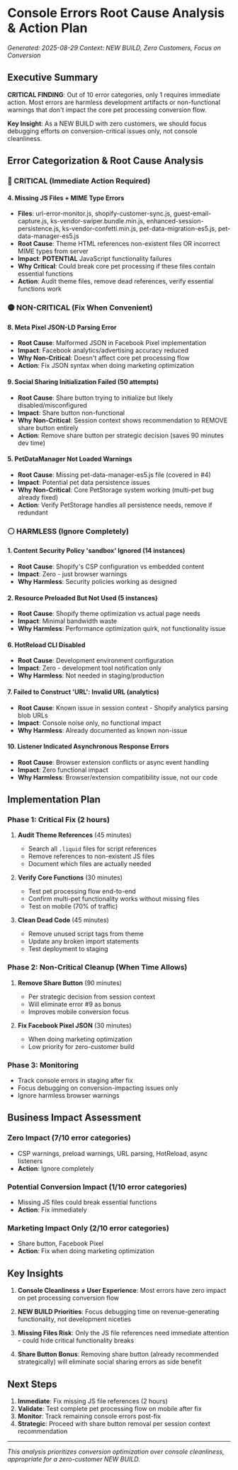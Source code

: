 # Console Errors Root Cause Analysis & Action Plan

*Generated: 2025-08-29*
*Context: NEW BUILD, Zero Customers, Focus on Conversion*

## Executive Summary

**CRITICAL FINDING**: Out of 10 error categories, only 1 requires immediate action. Most errors are harmless development artifacts or non-functional warnings that don't impact the core pet processing conversion flow.

**Key Insight**: As a NEW BUILD with zero customers, we should focus debugging efforts on conversion-critical issues only, not console cleanliness.

## Error Categorization & Root Cause Analysis

### 🔴 CRITICAL (Immediate Action Required)

#### 4. Missing JS Files + MIME Type Errors
- **Files**: url-error-monitor.js, shopify-customer-sync.js, guest-email-capture.js, ks-vendor-swiper.bundle.min.js, enhanced-session-persistence.js, ks-vendor-confetti.min.js, pet-data-migration-es5.js, pet-data-manager-es5.js
- **Root Cause**: Theme HTML references non-existent files OR incorrect MIME types from server
- **Impact**: **POTENTIAL** JavaScript functionality failures
- **Why Critical**: Could break core pet processing if these files contain essential functions
- **Action**: Audit theme files, remove dead references, verify essential functions work

### 🟡 NON-CRITICAL (Fix When Convenient)

#### 8. Meta Pixel JSON-LD Parsing Error
- **Root Cause**: Malformed JSON in Facebook Pixel implementation
- **Impact**: Facebook analytics/advertising accuracy reduced
- **Why Non-Critical**: Doesn't affect core pet processing flow
- **Action**: Fix JSON syntax when doing marketing optimization

#### 9. Social Sharing Initialization Failed (50 attempts)
- **Root Cause**: Share button trying to initialize but likely disabled/misconfigured
- **Impact**: Share button non-functional
- **Why Non-Critical**: Session context shows recommendation to REMOVE share button entirely
- **Action**: Remove share button per strategic decision (saves 90 minutes dev time)

#### 5. PetDataManager Not Loaded Warnings  
- **Root Cause**: Missing pet-data-manager-es5.js file (covered in #4)
- **Impact**: Potential pet data persistence issues
- **Why Non-Critical**: Core PetStorage system working (multi-pet bug already fixed)
- **Action**: Verify PetStorage handles all persistence needs, remove if redundant

### ⚪ HARMLESS (Ignore Completely)

#### 1. Content Security Policy 'sandbox' Ignored (14 instances)
- **Root Cause**: Shopify's CSP configuration vs embedded content
- **Impact**: Zero - just browser warnings
- **Why Harmless**: Security policies working as designed

#### 2. Resource Preloaded But Not Used (5 instances)
- **Root Cause**: Shopify theme optimization vs actual page needs
- **Impact**: Minimal bandwidth waste
- **Why Harmless**: Performance optimization quirk, not functionality issue

#### 6. HotReload CLI Disabled
- **Root Cause**: Development environment configuration
- **Impact**: Zero - development tool notification only
- **Why Harmless**: Not needed in staging/production

#### 7. Failed to Construct 'URL': Invalid URL (analytics)
- **Root Cause**: Known issue in session context - Shopify analytics parsing blob URLs
- **Impact**: Console noise only, no functional impact
- **Why Harmless**: Already documented as known non-issue

#### 10. Listener Indicated Asynchronous Response Errors
- **Root Cause**: Browser extension conflicts or async event handling
- **Impact**: Zero functional impact
- **Why Harmless**: Browser/extension compatibility issue, not our code

## Implementation Plan

### Phase 1: Critical Fix (2 hours)
1. **Audit Theme References** (45 minutes)
   - Search all `.liquid` files for script references
   - Remove references to non-existent JS files
   - Document which files are actually needed

2. **Verify Core Functions** (30 minutes)
   - Test pet processing flow end-to-end
   - Confirm multi-pet functionality works without missing files
   - Test on mobile (70% of traffic)

3. **Clean Dead Code** (45 minutes)
   - Remove unused script tags from theme
   - Update any broken import statements
   - Test deployment to staging

### Phase 2: Non-Critical Cleanup (When Time Allows)
1. **Remove Share Button** (90 minutes)
   - Per strategic decision from session context
   - Will eliminate error #9 as bonus
   - Improves mobile conversion focus

2. **Fix Facebook Pixel JSON** (30 minutes)
   - When doing marketing optimization
   - Low priority for zero-customer build

### Phase 3: Monitoring
- Track console errors in staging after fix
- Focus debugging on conversion-impacting issues only
- Ignore harmless browser warnings

## Business Impact Assessment

### Zero Impact (7/10 error categories)
- CSP warnings, preload warnings, URL parsing, HotReload, async listeners
- **Action**: Ignore completely

### Potential Conversion Impact (1/10 error categories)  
- Missing JS files could break essential functions
- **Action**: Fix immediately

### Marketing Impact Only (2/10 error categories)
- Share button, Facebook Pixel
- **Action**: Fix when doing marketing optimization

## Key Insights

1. **Console Cleanliness ≠ User Experience**: Most errors have zero impact on pet processing conversion flow

2. **NEW BUILD Priorities**: Focus debugging time on revenue-generating functionality, not development niceties

3. **Missing Files Risk**: Only the JS file references need immediate attention - could hide critical functionality breaks

4. **Share Button Bonus**: Removing share button (already recommended strategically) will eliminate social sharing errors as side benefit

## Next Steps

1. **Immediate**: Fix missing JS file references (2 hours)
2. **Validate**: Test complete pet processing flow on mobile after fix
3. **Monitor**: Track remaining console errors post-fix
4. **Strategic**: Proceed with share button removal per session context recommendation

---

*This analysis prioritizes conversion optimization over console cleanliness, appropriate for a zero-customer NEW BUILD.*
